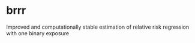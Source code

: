 # brrr
Improved and computationally stable estimation of relative risk regression with one binary exposure
